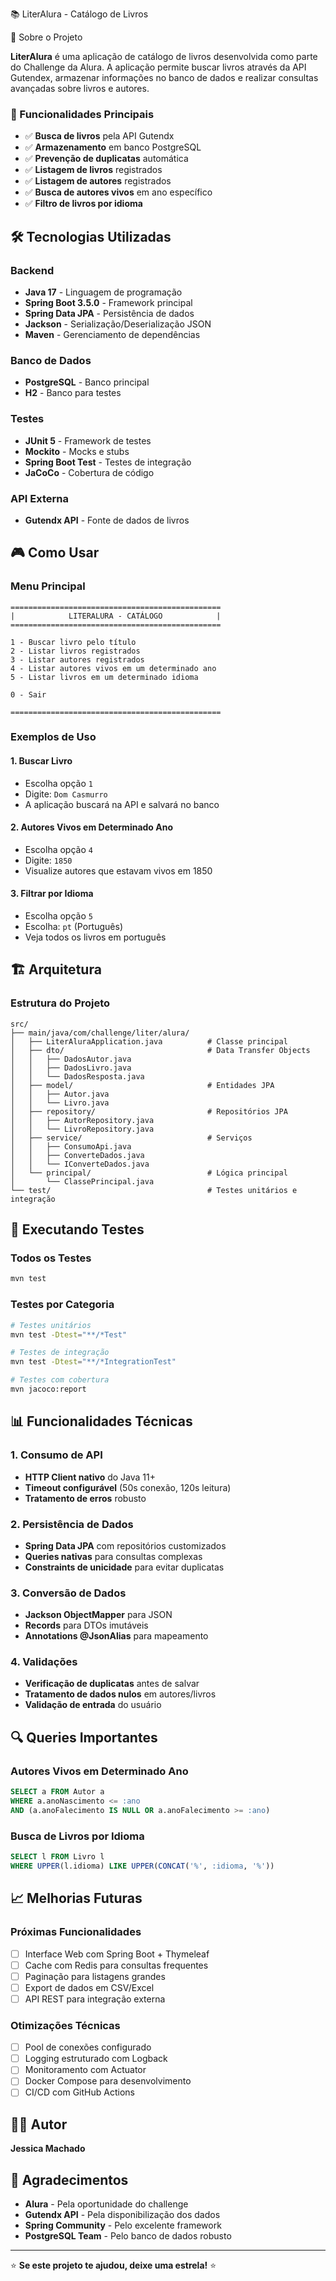 📚 LiterAlura - Catálogo de Livros

📖 Sobre o Projeto

**LiterAlura** é uma aplicação de catálogo de livros desenvolvida como parte do Challenge da Alura. A aplicação permite buscar livros através da API Gutendex, armazenar informações no banco de dados e realizar consultas avançadas sobre livros e autores.

### 🎯 Funcionalidades Principais

- ✅ **Busca de livros** pela API Gutendx
- ✅ **Armazenamento** em banco PostgreSQL
- ✅ **Prevenção de duplicatas** automática
- ✅ **Listagem de livros** registrados
- ✅ **Listagem de autores** registrados
- ✅ **Busca de autores vivos** em ano específico
- ✅ **Filtro de livros por idioma**

## 🛠️ Tecnologias Utilizadas

### Backend
- **Java 17** - Linguagem de programação
- **Spring Boot 3.5.0** - Framework principal
- **Spring Data JPA** - Persistência de dados
- **Jackson** - Serialização/Deserialização JSON
- **Maven** - Gerenciamento de dependências

### Banco de Dados
- **PostgreSQL** - Banco principal
- **H2** - Banco para testes

### Testes
- **JUnit 5** - Framework de testes
- **Mockito** - Mocks e stubs
- **Spring Boot Test** - Testes de integração
- **JaCoCo** - Cobertura de código

### API Externa
- **Gutendx API** - Fonte de dados de livros


## 🎮 Como Usar

### Menu Principal
```
===============================================
|            LITERALURA - CATÁLOGO            |
===============================================

1 - Buscar livro pelo título
2 - Listar livros registrados
3 - Listar autores registrados
4 - Listar autores vivos em um determinado ano
5 - Listar livros em um determinado idioma

0 - Sair

===============================================
```

### Exemplos de Uso

#### 1. Buscar Livro
- Escolha opção `1`
- Digite: `Dom Casmurro`
- A aplicação buscará na API e salvará no banco

#### 2. Autores Vivos em Determinado Ano
- Escolha opção `4`
- Digite: `1850`
- Visualize autores que estavam vivos em 1850

#### 3. Filtrar por Idioma
- Escolha opção `5`
- Escolha: `pt` (Português)
- Veja todos os livros em português

## 🏗️ Arquitetura

### Estrutura do Projeto
```
src/
├── main/java/com/challenge/liter/alura/
│   ├── LiterAluraApplication.java          # Classe principal
│   ├── dto/                                # Data Transfer Objects
│   │   ├── DadosAutor.java
│   │   ├── DadosLivro.java
│   │   └── DadosResposta.java
│   ├── model/                              # Entidades JPA
│   │   ├── Autor.java
│   │   └── Livro.java
│   ├── repository/                         # Repositórios JPA
│   │   ├── AutorRepository.java
│   │   └── LivroRepository.java
│   ├── service/                            # Serviços
│   │   ├── ConsumoApi.java
│   │   ├── ConverteDados.java
│   │   └── IConverteDados.java
│   └── principal/                          # Lógica principal
│       └── ClassePrincipal.java
└── test/                                   # Testes unitários e integração
```


## 🧪 Executando Testes

### Todos os Testes
```bash
mvn test
```

### Testes por Categoria
```bash
# Testes unitários
mvn test -Dtest="**/*Test"

# Testes de integração
mvn test -Dtest="**/*IntegrationTest"

# Testes com cobertura
mvn jacoco:report
```

## 📊 Funcionalidades Técnicas

### 1. Consumo de API
- **HTTP Client nativo** do Java 11+
- **Timeout configurável** (50s conexão, 120s leitura)
- **Tratamento de erros** robusto

### 2. Persistência de Dados
- **Spring Data JPA** com repositórios customizados
- **Queries nativas** para consultas complexas
- **Constraints de unicidade** para evitar duplicatas

### 3. Conversão de Dados
- **Jackson ObjectMapper** para JSON
- **Records** para DTOs imutáveis
- **Annotations @JsonAlias** para mapeamento

### 4. Validações
- **Verificação de duplicatas** antes de salvar
- **Tratamento de dados nulos** em autores/livros
- **Validação de entrada** do usuário

## 🔍 Queries Importantes

### Autores Vivos em Determinado Ano
```sql
SELECT a FROM Autor a 
WHERE a.anoNascimento <= :ano 
AND (a.anoFalecimento IS NULL OR a.anoFalecimento >= :ano)
```

### Busca de Livros por Idioma
```sql
SELECT l FROM Livro l 
WHERE UPPER(l.idioma) LIKE UPPER(CONCAT('%', :idioma, '%'))
```

## 📈 Melhorias Futuras

### Próximas Funcionalidades
- [ ] Interface Web com Spring Boot + Thymeleaf
- [ ] Cache com Redis para consultas frequentes
- [ ] Paginação para listagens grandes
- [ ] Export de dados em CSV/Excel
- [ ] API REST para integração externa

### Otimizações Técnicas
- [ ] Pool de conexões configurado
- [ ] Logging estruturado com Logback
- [ ] Monitoramento com Actuator
- [ ] Docker Compose para desenvolvimento
- [ ] CI/CD com GitHub Actions

## 👨‍💻 Autor

**Jessica Machado**


## 🙏 Agradecimentos

- **Alura** - Pela oportunidade do challenge
- **Gutendx API** - Pela disponibilização dos dados
- **Spring Community** - Pelo excelente framework
- **PostgreSQL Team** - Pelo banco de dados robusto

---

⭐ **Se este projeto te ajudou, deixe uma estrela!** ⭐

